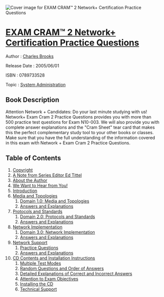 ![Cover image for EXAM CRAM™ 2 Network+ Certification Practice Questions](https://imgdetail.ebookreading.net/cover/cover/system_admin/EB0789733528.jpg)

[EXAM CRAM™ 2 Network+ Certification Practice Questions](https://ebookreading.net/view/book/EXAM+CRAM%E2%84%A2+2+Network%2B+Certification+Practice+Questions-EB0789733528_1.html "EXAM CRAM™ 2 Network+ Certification Practice Questions")
====================================================================================================================

Author : [Charles Brooks](https://ebookreading.net/search/author/Charles+Brooks)

Release Date : 2005/06/01

ISBN : 0789733528

Topic : [System Administration](https://ebookreading.net/search/category/system-administration)

Book Description
-----------------

Attention Network + Candidates: Do your last minute studying with us! Network+ Exam Cram 2 Practice Questions provides you with more than 500 practice test questions for Exam N10-003. We will also provide you with complete answer explanations and the "Cram Sheet" tear card that makes this the perfect complementary study tool to your other books or classes. Make sure that you have the full understanding of the information covered in this exam with Network + Exam Cram 2 Practice Questions.
              
Table of Contents
-----------------

1. [Copyright](https://ebookreading.net/view/book/EXAM+CRAM%E2%84%A2+2+Network%2B+Certification+Practice+Questions-EB0789733528_1.html)
1. [A Note from Series Editor Ed Tittel](https://ebookreading.net/view/book/EXAM+CRAM%E2%84%A2+2+Network%2B+Certification+Practice+Questions-EB0789733528_2.html)
1. [About the Author](https://ebookreading.net/view/book/EXAM+CRAM%E2%84%A2+2+Network%2B+Certification+Practice+Questions-EB0789733528_3.html)
1. [We Want to Hear from You!](https://ebookreading.net/view/book/EXAM+CRAM%E2%84%A2+2+Network%2B+Certification+Practice+Questions-EB0789733528_4.html)
1. [Introduction](https://ebookreading.net/view/book/EXAM+CRAM%E2%84%A2+2+Network%2B+Certification+Practice+Questions-EB0789733528_5.html)
1. [Media and Topologies](https://ebookreading.net/view/book/EXAM+CRAM%E2%84%A2+2+Network%2B+Certification+Practice+Questions-EB0789733528_6.html)
    1. [Domain 1.0: Media and Topologies](https://ebookreading.net/view/book/EXAM+CRAM%E2%84%A2+2+Network%2B+Certification+Practice+Questions-EB0789733528_7.html)
    1. [Answers and Explanations](https://ebookreading.net/view/book/EXAM+CRAM%E2%84%A2+2+Network%2B+Certification+Practice+Questions-EB0789733528_8.html)
1. [Protocols and Standards](https://ebookreading.net/view/book/EXAM+CRAM%E2%84%A2+2+Network%2B+Certification+Practice+Questions-EB0789733528_9.html)
    1. [Domain 2.0: Protocols and Standards](https://ebookreading.net/view/book/EXAM+CRAM%E2%84%A2+2+Network%2B+Certification+Practice+Questions-EB0789733528_10.html)
    1. [Answers and Explanations](https://ebookreading.net/view/book/EXAM+CRAM%E2%84%A2+2+Network%2B+Certification+Practice+Questions-EB0789733528_11.html)
1. [Network Implementation](https://ebookreading.net/view/book/EXAM+CRAM%E2%84%A2+2+Network%2B+Certification+Practice+Questions-EB0789733528_12.html)
    1. [Domain 3.0: Network Implementation](https://ebookreading.net/view/book/EXAM+CRAM%E2%84%A2+2+Network%2B+Certification+Practice+Questions-EB0789733528_13.html)
    1. [Answers and Explanations](https://ebookreading.net/view/book/EXAM+CRAM%E2%84%A2+2+Network%2B+Certification+Practice+Questions-EB0789733528_14.html)
1. [Network Support](https://ebookreading.net/view/book/EXAM+CRAM%E2%84%A2+2+Network%2B+Certification+Practice+Questions-EB0789733528_15.html)
    1. [Practice Questions](https://ebookreading.net/view/book/EXAM+CRAM%E2%84%A2+2+Network%2B+Certification+Practice+Questions-EB0789733528_16.html)
    1. [Answers and Explanations](https://ebookreading.net/view/book/EXAM+CRAM%E2%84%A2+2+Network%2B+Certification+Practice+Questions-EB0789733528_17.html)
1. [CD Contents and Installation Instructions](https://ebookreading.net/view/book/EXAM+CRAM%E2%84%A2+2+Network%2B+Certification+Practice+Questions-EB0789733528_18.html)
    1. [Multiple Test Modes](https://ebookreading.net/view/book/EXAM+CRAM%E2%84%A2+2+Network%2B+Certification+Practice+Questions-EB0789733528_19.html)
    1. [Random Questions and Order of Answers](https://ebookreading.net/view/book/EXAM+CRAM%E2%84%A2+2+Network%2B+Certification+Practice+Questions-EB0789733528_20.html)
    1. [Detailed Explanations of Correct and Incorrect Answers](https://ebookreading.net/view/book/EXAM+CRAM%E2%84%A2+2+Network%2B+Certification+Practice+Questions-EB0789733528_21.html)
    1. [Attention to Exam Objectives](https://ebookreading.net/view/book/EXAM+CRAM%E2%84%A2+2+Network%2B+Certification+Practice+Questions-EB0789733528_22.html)
    1. [Installing the CD](https://ebookreading.net/view/book/EXAM+CRAM%E2%84%A2+2+Network%2B+Certification+Practice+Questions-EB0789733528_23.html)
    1. [Technical Support](https://ebookreading.net/view/book/EXAM+CRAM%E2%84%A2+2+Network%2B+Certification+Practice+Questions-EB0789733528_24.html)
